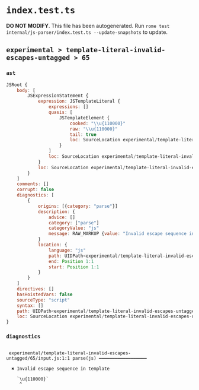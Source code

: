 # `index.test.ts`

**DO NOT MODIFY**. This file has been autogenerated. Run `rome test internal/js-parser/index.test.ts --update-snapshots` to update.

## `experimental > template-literal-invalid-escapes-untagged > 65`

### `ast`

```javascript
JSRoot {
	body: [
		JSExpressionStatement {
			expression: JSTemplateLiteral {
				expressions: []
				quasis: [
					JSTemplateElement {
						cooked: "\\u{110000}"
						raw: "\\u{110000}"
						tail: true
						loc: SourceLocation experimental/template-literal-invalid-escapes-untagged/65/input.js 1:1-1:11
					}
				]
				loc: SourceLocation experimental/template-literal-invalid-escapes-untagged/65/input.js 1:0-1:12
			}
			loc: SourceLocation experimental/template-literal-invalid-escapes-untagged/65/input.js 1:0-1:12
		}
	]
	comments: []
	corrupt: false
	diagnostics: [
		{
			origins: [{category: "parse"}]
			description: {
				advice: []
				category: ["parse"]
				categoryValue: "js"
				message: RAW_MARKUP {value: "Invalid escape sequence in template"}
			}
			location: {
				language: "js"
				path: UIDPath<experimental/template-literal-invalid-escapes-untagged/65/input.js>
				end: Position 1:1
				start: Position 1:1
			}
		}
	]
	directives: []
	hasHoistedVars: false
	sourceType: "script"
	syntax: []
	path: UIDPath<experimental/template-literal-invalid-escapes-untagged/65/input.js>
	loc: SourceLocation experimental/template-literal-invalid-escapes-untagged/65/input.js 1:0-1:12
}
```

### `diagnostics`

```

 experimental/template-literal-invalid-escapes-untagged/65/input.js:1:1 parse(js) ━━━━━━━━━━━━━━━━━━

  ✖ Invalid escape sequence in template

    `\u{110000}`
     ^


```
